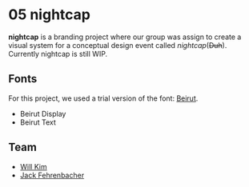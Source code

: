 # 05 nightcap

**nightcap** is a branding project where our group was assign to create a visual system for a conceptual design event called _nightcap_(~~Duh~~).  
Currently nightcap is still WIP.

## Fonts
For this project, we used a trial version of the font: [Beirut](https://luzi-type.ch/beirut).
 * Beirut Display
 * Beirut Text

## Team
 * [Will Kim](https://withoutwax.me)
 * [Jack Fehrenbacher](https://jfehrenbacher.myportfolio.com/)
